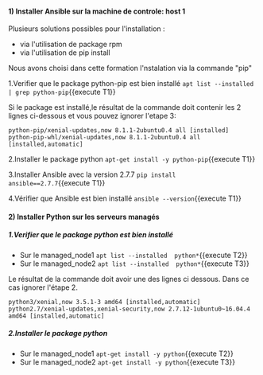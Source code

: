 
#### 1) Installer Ansible sur la machine de controle: host 1

Plusieurs solutions possibles pour l'installation :

- via l'utilisation de package rpm
- via l'utilisation de pip install

Nous avons choisi dans cette formation l'nstalation via la commande "pip"

1.Verifier que le package python-pip est bien installé
   `apt list --installed | grep python-pip`{{execute T1}}
  
  Si le package est installé,le résultat de la commande doit contenir les 2 lignes ci-dessous et vous pouvez ignorer l'etape 3:

```
python-pip/xenial-updates,now 8.1.1-2ubuntu0.4 all [installed]
python-pip-whl/xenial-updates,now 8.1.1-2ubuntu0.4 all [installed,automatic]
```

2.Installer le package python
   `apt-get install -y python-pip`{{execute T1}} 

3.Installer Ansible avec la version 2.7.7
   `pip install ansible==2.7.7`{{execute T1}}
   
4.Vérifier que Ansible est bien installé
   `ansible --version`{{execute T1}}
   
   
#### 2) Installer Python sur les serveurs managés
##### 1.Verifier que le package python est bien installé
- Sur le managed_node1 `apt list --installed  python*`{{execute T2}}
- Sur le managed_node2 `apt list --installed  python*`{{execute T3}}

Le résultat de la commande doit avoir une des lignes ci dessous. Dans ce cas ignorer l'étape 2.
```
python3/xenial,now 3.5.1-3 amd64 [installed,automatic]
python2.7/xenial-updates,xenial-security,now 2.7.12-1ubuntu0~16.04.4 amd64 [installed,automatic]

```

##### 2.Installer le package python
- Sur le managed_node1 `apt-get install -y python`{{execute T2}}
- Sur le managed_node2 `apt-get install -y python`{{execute T3}}
